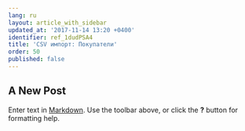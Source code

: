 ```yaml
---
lang: ru
layout: article_with_sidebar
updated_at: '2017-11-14 13:20 +0400'
identifier: ref_1dudPSA4
title: 'CSV импорт: Покупатели'
order: 50
published: false
---
```

## A New Post

Enter text in [Markdown](http://daringfireball.net/projects/markdown/). Use the toolbar above, or click the **?** button for formatting help.
